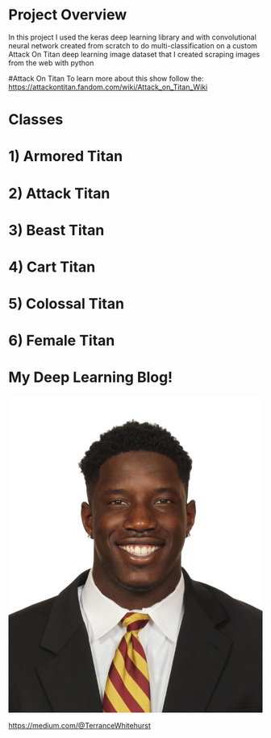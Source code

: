 # Project Overview
In this project I used the keras deep learning library and with convolutional neural network created from scratch to do multi-classification on a custom Attack On Titan deep learning image dataset that I created scraping images from the web with python

#Attack On Titan
To learn more about this show follow the: https://attackontitan.fandom.com/wiki/Attack_on_Titan_Wiki

# Classes

# 1) Armored Titan

# 2) Attack Titan

# 3) Beast Titan

# 4) Cart Titan

# 5) Colossal Titan

# 6) Female Titan

# My Deep Learning Blog!

![](images/headshot.jpg)

https://medium.com/@TerranceWhitehurst
